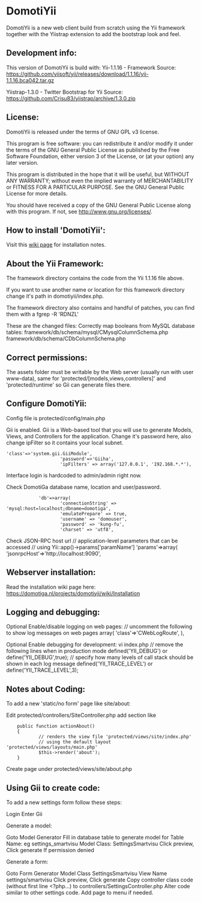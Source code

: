 DomotiYii
=========

DomotiYii is a new web client build from scratch using the Yii
framework together with the Yiistrap extension to add the bootstrap look and feel.

Development info:
----------------
This version of DomotiYii is build with:
Yii-1.1.16 - Framework
Source: https://github.com/yiisoft/yii/releases/download/1.1.16/yii-1.1.16.bca042.tar.gz

Yiistrap-1.3.0 - Twitter Bootstrap for Yii
Source: https://github.com/Crisu83/yiistrap/archive/1.3.0.zip

License:
-------
DomotiYii is released under the terms of GNU GPL v3 license.

This program is free software: you can redistribute it and/or modify
it under the terms of the GNU General Public License as published by
the Free Software Foundation, either version 3 of the License, or
(at your option) any later version.

This program is distributed in the hope that it will be useful,
but WITHOUT ANY WARRANTY; without even the implied warranty of
MERCHANTABILITY or FITNESS FOR A PARTICULAR PURPOSE. See the
GNU General Public License for more details.

You should have received a copy of the GNU General Public License
along with this program. If not, see http://www.gnu.org/licenses/.

How to install 'DomotiYii':
-------------------

Visit this [wiki page](http://domotiga.nl/projects/domotiyii/wiki/Installation) for installation notes.

About the Yii Framework:
-------------
The framework directory contains the code from the Yii 1.1.16 file above.

If you want to use another name or location for this framework directory
change it's path in domotiyii/index.php.

The framework directory also contains and handful of patches, you can find them with a fgrep -R 'RDNZL'

These are the changed files:
Correctly map booleans from MySQL database tables:
framework/db/schema/mysql/CMysqlColumnSchema.php
framework/db/schema/CDbColumnSchema.php

Correct permissions:
-------------------
The assets folder must be writable by the Web server (usually run with user www-data), same for 'protected/[models,views,controllers]' and 'protected/runtime'
so Gii can generate files there.

Configure DomotiYii:
-------------------
Config file is protected/config/main.php

Gii is enabled.
Gii is a Web-based tool that you will use to generate Models, Views, and Controllers for the application. 
Change it's password here, also change ipFilter so it contains your local subnet.

    'class'=>'system.gii.GiiModule',
                        'password'=>'Giiha',
                        'ipFilters' => array('127.0.0.1', '192.168.*.*'),

Interface login is hardcoded to admin/admin right now.

Check DomotiGa database name, location and user/password.

                'db'=>array(
                        'connectionString' => 'mysql:host=localhost;dbname=domotiga',
                        'emulatePrepare' => true,
                        'username' => 'domouser',
                        'password' => 'kung-fu',
                        'charset' => 'utf8',

Check JSON-RPC host url
        // application-level parameters that can be accessed
        // using Yii::app()->params['paramName']
        'params'=>array(
                'jsonrpcHost'=>'http://localhost:9090',


Webserver installation:
----------------------

Read the installation wiki page here:
https://domotiga.nl/projects/domotiyii/wiki/Installation


Logging and debugging:
---------------------

Optional Enable/disable logging on web pages:
                             // uncomment the following to show log messages on web pages
                                array(
                                        'class'=>'CWebLogRoute',
                                ),


Optional Enable debugging for development:
vi index.php
// remove the following lines when in production mode
defined('YII_DEBUG') or define('YII_DEBUG',true);
// specify how many levels of call stack should be shown in each log message
defined('YII_TRACE_LEVEL') or define('YII_TRACE_LEVEL',3);


Notes about Coding:
------------------

To add a new 'static/no form' page like site/about:

Edit protected/controllers/SiteController.php
add section like

        public function actionAbout()
        {
                // renders the view file 'protected/views/site/index.php'
                // using the default layout 'protected/views/layouts/main.php'
                $this->render('about');
        }

Create page under protected/views/site/about.php


Using Gii to create code:
------------------------

To add a new settings form follow these steps:

Login
Enter Gii
<Giiha>

Generate a model:

Goto Model Generator
Fill in database table to generate model for
Table Name:
eg settings_smartvisu
Model Class:
SettingsSmartvisu
Click preview, Click generate
If permission denied

Generate a form:

Goto Form Generator
Model Class
SettingsSmartvisu
View Name
settings/smartvisu
Click preview, Click generate
Copy controller class code (without first line <?php...) to controllers/SettingsController.php
Alter code similar to other settings code.
Add page to menu if needed.

